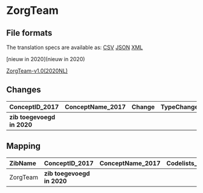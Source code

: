 # ZorgTeam
## File formats

The translation specs are available as: 
[CSV](../csv/ZorgTeam.csv) [JSON](../json/ZorgTeam.json) [XML](../xml/ZorgTeam.xml)



[nieuw in 2020](nieuw in 2020)

[ZorgTeam-v1.0(2020NL)](https://zibs.nl/wiki/ZorgTeam-v1.0(2020NL))









## Changes

| ConceptID_2017             | ConceptName_2017   | Change   | TypeChange   | Impact_heen   | TRANSLATIE_spec_heen   | Impact_terug   | TRANSLATIE_spec_terug   | Omschrijving   |
|:---------------------------|:-------------------|:---------|:-------------|:--------------|:-----------------------|:---------------|:------------------------|:---------------|
| **zib toegevoegd in 2020** |                    |          |              |               |                        |                |                         |                |

## Mapping

| ZibName   | ConceptID_2017             | ConceptName_2017   | Codelists_2017   | Change   | ConceptID_2020             | ConceptName_2020   | Codelists_2020   | Bits   | Omschrijving   | TypeChange   | Impact_heen   | TRANSLATIE_spec_heen   | Impact_terug   | TRANSLATIE_spec_terug   |
|:----------|:---------------------------|:-------------------|:-----------------|:---------|:---------------------------|:-------------------|:-----------------|:-------|:---------------|:-------------|:--------------|:-----------------------|:---------------|:------------------------|
| ZorgTeam  | **zib toegevoegd in 2020** |                    |                  |          | **zib toegevoegd in 2020** |                    |                  |        |                |              |               |                        |                |                         |

